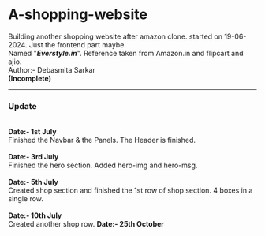 # A-shopping-website
Building another shopping website after amazon clone. started on 19-06-2024. Just the frontend part maybe.
<br>
Named "<i><b>Everstyle.in</b></i>". Reference taken from Amazon.in and flipcart and ajio.
<br>
Author:- Debasmita Sarkar
<br>
<b>(Incomplete)</b>
<br />
<hr />
<h3>Update</h3>
<br />
<b>Date:- 1st July</b>
<br />
Finished the Navbar & the Panels. The Header is finished.
<br />
<br />
<b>Date:- 3rd July</b>
<br />
Finished the hero section. Added hero-img and hero-msg.
<br />
<br />
<b>Date:- 5th July</b>
<br />
Created shop section and finished the 1st row of shop section. 4 boxes in a single row.
<br />
<br />
<b>Date:- 10th July</b>
<br />
Created another shop row.
<b>Date:- 25th October</b>
